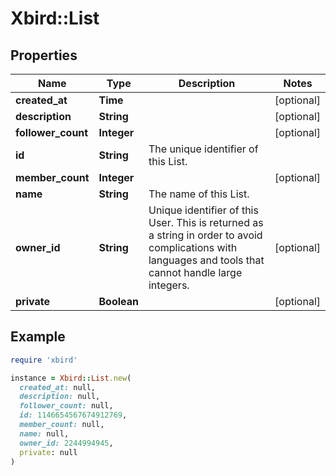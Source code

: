 # Xbird::List

## Properties

| Name | Type | Description | Notes |
| ---- | ---- | ----------- | ----- |
| **created_at** | **Time** |  | [optional] |
| **description** | **String** |  | [optional] |
| **follower_count** | **Integer** |  | [optional] |
| **id** | **String** | The unique identifier of this List. |  |
| **member_count** | **Integer** |  | [optional] |
| **name** | **String** | The name of this List. |  |
| **owner_id** | **String** | Unique identifier of this User. This is returned as a string in order to avoid complications with languages and tools that cannot handle large integers. | [optional] |
| **private** | **Boolean** |  | [optional] |

## Example

```ruby
require 'xbird'

instance = Xbird::List.new(
  created_at: null,
  description: null,
  follower_count: null,
  id: 1146654567674912769,
  member_count: null,
  name: null,
  owner_id: 2244994945,
  private: null
)
```

